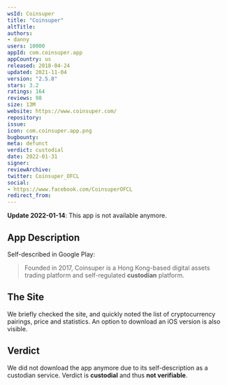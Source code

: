 ```yaml
---
wsId: Coinsuper
title: "Coinsuper"
altTitle: 
authors:
- danny
users: 10000
appId: com.coinsuper.app
appCountry: us
released: 2018-04-24
updated: 2021-11-04
version: "2.5.8"
stars: 3.2
ratings: 164
reviews: 98
size: 13M
website: https://www.coinsuper.com/
repository: 
issue: 
icon: com.coinsuper.app.png
bugbounty: 
meta: defunct
verdict: custodial
date: 2022-01-31
signer: 
reviewArchive:
twitter: Coinsuper_OFCL
social:
- https://www.facebook.com/CoinsuperOFCL
redirect_from:
---
```


**Update 2022-01-14**: This app is not available anymore.

## App Description

Self-described in Google Play:

> Founded in 2017, Coinsuper is a Hong Kong-based digital assets trading platform and self-regulated **custodian** platform. 

## The Site

We briefly checked the site, and quickly noted the list of cryptocurrency pairings, price and statistics. An option to download an iOS version is also visible.

## Verdict

We did not download the app anymore due to its self-description as a custodian service. Verdict is **custodial** and thus **not verifiable**.


